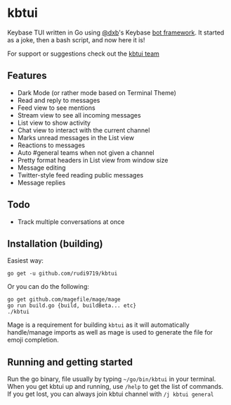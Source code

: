 # kbtui
Keybase TUI written in Go using [@dxb](https://keybase.io/dxb)'s 
Keybase [bot framework](https://godoc.org/samhofi.us/x/keybase).
It started as a joke, then a bash script, and now here it is!

For support or suggestions check out the [kbtui team](https://keybase.io/team/kbtui)

## Features
* Dark Mode (or rather mode based on Terminal Theme)
* Read and reply to messages
* Feed view to see mentions
* Stream view to see all incoming messages
* List view to show activity
* Chat view to interact with the current channel
* Marks unread messages in the List view
* Reactions to messages
* Auto #general teams when not given a channel
* Pretty format headers in List view from window size
* Message editing
* Twitter-style feed reading public messages
* Message replies

## Todo
* Track multiple conversations at once


## Installation (building)
Easiest way:
```
go get -u github.com/rudi9719/kbtui
```
Or you can do the following:
```
go get github.com/magefile/mage/mage
go run build.go {build, buildBeta... etc}
./kbtui
```
Mage is a requirement for building `kbtui` as it will automatically handle/manage imports as well as mage is used to generate the 
file for emoji completion.

## Running and getting started

Run the go binary, file usually by typing `~/go/bin/kbtui` in your terminal.
When you get kbtui up and running, use `/help` to get the list of commands.
If you get lost, you can always join kbtui channel with `/j kbtui general `

